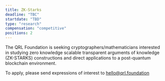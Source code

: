 ```yaml
---
title: ZK-Starks
deadline: "TBC"
startdate: "TBD"
type: "research"
compensation: "competitive"
positions: 2
---
```


The QRL Foundation is seeking cryptographers/mathematicians interested in studying zero knowledge scalable transparent arguments of knowledge (ZK-STARKS) constructions and direct applications to a post-quantum blockchain environment.</p>

To apply, please send expressions of interest to [hello@qrl.foundation](mailto:hello@qrl.foundation)